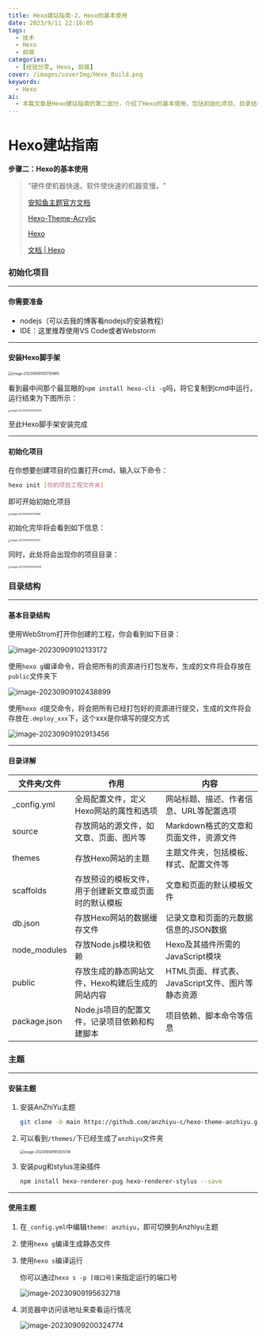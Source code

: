 ```yaml
---
title: Hexo建站指南-2，Hexo的基本使用
date: 2023/9/11 22:16:05
tags: 
  - 技术
  - Hexo
  - 前端
categories:
  - [经验分享, Hexo, 前端]
cover: /images/coverImg/Hexo_Build.png
keywords:
  - Hexo
ai: 
  - 本篇文章是Hexo建站指南的第二部分，介绍了Hexo的基本使用，包括初始化项目、目录结构、安装主题和使用主题等。
---
```

# Hexo建站指南

**步骤二：Hexo的基本使用**

> "硬件使机器快速。软件使快速的机器变慢。"
>
> [安知鱼主题官方文档 ](https://docs.anheyu.com/)
>
> [Hexo-Theme-Acrylic](https://next-docs.acrylic.org.cn/)
>
> [Hexo](https://hexo.io/zh-cn/)
>
> [文档 | Hexo](https://hexo.io/zh-cn/docs/)



### 初始化项目

----

#### 你需要准备

* nodejs（可以去我的博客看nodejs的安装教程）
* IDE：这里推荐使用VS Code或者Webstorm



---

#### 安装Hexo脚手架

<img src="./Hexo建站指南-2.assets/image-20230909100730865.png" alt="image-20230909100730865" style="zoom:50%;" />

看到最中间那个最显眼的`npm install hexo-cli -g`吗，将它复制到cmd中运行，运行结束为下图所示：

<img src="./Hexo建站指南-2.assets/image-20230909101000074.png" alt="image-20230909101000074" style="zoom:33%;" />

至此Hexo脚手架安装完成

----

#### 初始化项目

在你想要创建项目的位置打开cmd，输入以下命令：

```bash
hexo init [你的项目工程文件夹]
```

即可开始初始化项目

<img src="./Hexo建站指南-2.assets/image-20230909101219981.png" alt="image-20230909101219981" style="zoom: 33%;" />

初始化完毕将会看到如下信息：

<img src="./Hexo建站指南-2.assets/image-20230909101317612.png" alt="image-20230909101317612" style="zoom:33%;" />

同时，此处将会出现你的项目目录：

<img src="./Hexo建站指南-2.assets/image-20230909101428788.png" alt="image-20230909101428788" style="zoom:33%;" />





### 目录结构

----

#### 基本目录结构

使用WebStrom打开你创建的工程，你会看到如下目录：

![image-20230909102133172](./Hexo建站指南-2.assets/image-20230909102133172.png)

使用`hexo g`编译命令，将会把所有的资源进行打包发布，生成的文件将会存放在`public`文件夹下

![image-20230909102438899](./Hexo建站指南-2.assets/image-20230909102438899.png)

使用`hexo d`提交命令，将会把所有已经打包好的资源进行提交，生成的文件将会存放在`.deploy_xxx`下，这个xxx是你填写的提交方式

![image-20230909102913456](./Hexo建站指南-2.assets/image-20230909102913456.png)

----

#### 目录详解

| 文件夹/文件  | 作用                                                 | 内容                                             |
| ------------ | ---------------------------------------------------- | ------------------------------------------------ |
| _config.yml  | 全局配置文件，定义Hexo网站的属性和选项               | 网站标题、描述、作者信息、URL等配置选项          |
| source       | 存放网站的源文件，如文章、页面、图片等               | Markdown格式的文章和页面文件，资源文件           |
| themes       | 存放Hexo网站的主题                                   | 主题文件夹，包括模板、样式、配置文件等           |
| scaffolds    | 存放预设的模板文件，用于创建新文章或页面时的默认模板 | 文章和页面的默认模板文件                         |
| db.json      | 存放Hexo网站的数据缓存文件                           | 记录文章和页面的元数据信息的JSON数据             |
| node_modules | 存放Node.js模块和依赖                                | Hexo及其插件所需的JavaScript模块                 |
| public       | 存放生成的静态网站文件，Hexo构建后生成的网站内容     | HTML页面、样式表、JavaScript文件、图片等静态资源 |
| package.json | Node.js项目的配置文件，记录项目依赖和构建脚本        | 项目依赖、脚本命令等信息                         |





### 主题

---

#### 安装主题

1. 安装AnZhiYu主题

   ~~~bash
   git clone -b main https://github.com/anzhiyu-c/hexo-theme-anzhiyu.git themes/anzhiyu
   ~~~



2. 可以看到`/themes/`下已经生成了`anzhiyu`文件夹

   <img src="./Hexo建站指南-2.assets/image-20230909195303318.png" alt="image-20230909195303318" style="zoom:50%;" />

3. 安装pug和stylus渲染插件

   ~~~bash
   npm install hexo-renderer-pug hexo-renderer-stylus --save
   ~~~





---

#### 使用主题

1. 在`_config.yml`中编辑`theme: anzhiyu`，即可切换到Anzhiyu主题

2. 使用`hexo g`编译生成静态文件

3. 使用`hexo s`编译运行

   你可以通过`hexo s -p [端口号]`来指定运行的端口号

   ![image-20230909195632718](./Hexo建站指南-2.assets/image-20230909195632718.png)

4. 浏览器中访问该地址来查看运行情况

   ![image-20230909200324774](./Hexo建站指南-2.assets/image-20230909200324774.png)